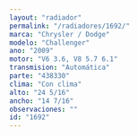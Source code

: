 ```yaml
---
layout: "radiador"
permalink: "/radiadores/1692/"
marca: "Chrysler / Dodge"
modelo: "Challenger"
ano: "2009"
motor: "V6 3.6, V8 5.7 6.1"
transmision: "Automática"
parte: "438330"
clima: "Con clima"
alto: "24 5/16"
ancho: "14 7/16"
observaciones: ""
id: "1692"
---
```


